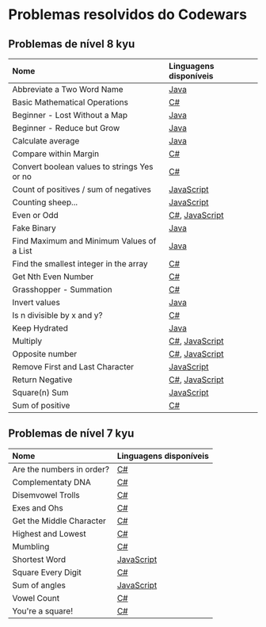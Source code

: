# Problemas resolvidos do Codewars

## Problemas de nível 8 kyu

| Nome                                        | Linguagens disponíveis                                                                         |
|:--------------------------------------------|:-----------------------------------------------------------------------------------------------|
| Abbreviate a Two Word Name                  | [Java](Java/8%20kyu/Abbreviate%20a%20Two%20Word%20Name.java)                                   |
| Basic Mathematical Operations               | [C#](C%23/8%20kyu/Basic%20Mathematical%20Operations.cs)                                        |
| Beginner - Lost Without a Map               | [Java](Java/8%20kyu/Beginner%20-%20Lost%20Without%20a%20Map.java)                              |
| Beginner - Reduce but Grow                  | [Java](Java/8%20kyu/Beginner%20-%20Reduce%20but%20Grow.java)                                   |
| Calculate average                           | [Java](Java/8%20kyu/Calculate%20average.java)                                                  |
| Compare within Margin                       | [C#](C%23/8%20kyu/Compare%20within%20margin.cs)                                                |
| Convert boolean values to strings Yes or no | [C#](C%23/8%20kyu/Convert%20boolean%20values%20to%20strings%20Yes%20or%20No.cs)                |
| Count of positives / sum of negatives       | [JavaScript](JavaScript/8%20kyu/Count%20of%20positives%20-%20sum%20of%20negatives.js)          |
| Counting sheep...                           | [JavaScript](JavaScript/8%20kyu/Counting%20sheep....js)                                        |
| Even or Odd                                 | [C#](C%23/8%20kyu/Even%20or%20Odd.cs), [JavaScript](JavaScript/8%20kyu/Even%20or%20Odd.js)     |
| Fake Binary                                 | [Java](Java/8%20kyu/Fake%20Binary.java)                                                        |
| Find Maximum and Minimum Values of a List   | [Java](Java/8%20kyu/Find%20Maximum%20and%20Minimum%20Values%20of%20a%20List.java)              |
| Find the smallest integer in the array      | [C#](C%23/8%20kyu/Find%20the%20smallest%20integer%20in%20the%20array.cs)                       |
| Get Nth Even Number                         | [C#](C%23/8%20kyu/Get%20Nth%20Even%20Number.cs)                                                |
| Grasshopper - Summation                     | [C#](C%23/8%20kyu/Grasshopper%20-%20Summation.cs)                                              |
| Invert values                               | [Java](Java/8%20kyu/Invert%20values.java)                                                      |
| Is n divisible by x and y?                  | [C#](C%23/8%20kyu/Is%20n%20divisible%20by%20x%20and%20y.cs)                                    |
| Keep Hydrated                               | [Java](Java/8%20kyu/Keep%20Hydrated.java)                                                      |
| Multiply                                    | [C#](C%23/8%20kyu/Multiply.cs), [JavaScript](JavaScript/8%20kyu/Multiply.js)                   |
| Opposite number                             | [C#](C%23/8%20kyu/Opposite%20number.cs), [JavaScript](JavaScript/8%20kyu/Opposite%20number.js) |
| Remove First and Last Character             | [JavaScript](JavaScript/8%20kyu/Remove%20First%20and%20Last%20Character.js)                    |
| Return Negative                             | [C#](C%23/8%20kyu/Return%20Negative.cs), [JavaScript](JavaScript/8%20kyu/Return%20negative.js) |
| Square(n) Sum                               | [JavaScript](JavaScript/8%20kyu/Square\(n\)%20Sum.js)                                          |
| Sum of positive                             | [C#](C%23/8%20kyu/Sum%20of%20positive.cs)                                                      |

## Problemas de nível 7 kyu

| Nome                      | Linguagens disponíveis                                 |
|:--------------------------|:-------------------------------------------------------|
| Are the numbers in order? | [C#](C%23/7%20kyu/Are%20the%20numbers%20in%20order.cs) |
| Complementaty DNA         | [C#](C%23/7%20kyu/Complementary%20DNA.cs)              |
| Disemvowel Trolls         | [C#](C%23/7%20kyu/Disemvowel%20Trolls.cs)              |
| Exes and Ohs              | [C#](C%23/7%20kyu/Exes%20and%20Ohs.cs)                 |
| Get the Middle Character  | [C#](C%23/7%20kyu/Get%20the%20Middle%20Character.cs)   |
| Highest and Lowest        | [C#](C%23/7%20kyu/Highest%20and%20Lowest.cs)           |
| Mumbling                  | [C#](C%23/7%20kyu/Mumbling.cs)                         |
| Shortest Word             | [JavaScript](JavaScript/7%20kyu/Shortest%20Word.js)    |
| Square Every Digit        | [C#](C%23/7%20kyu/Square%20Every%20Digit.cs)           |
| Sum of angles             | [JavaScript](JavaScript/7%20kyu/Sum%20of%20angles.js)  |
| Vowel Count               | [C#](C%23/7%20kyu/Vowel%20Count.cs)                    |
| You're a square!          | [C#](C%23/7%20kyu/You're%20a%20square.cs)              |

